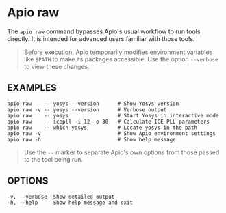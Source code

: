 # Apio raw

The `apio raw` command bypasses Apio's usual workflow to run tools directly. It is intended for advanced users familiar with those tools.

> Before execution, Apio temporarily modifies environment variables like `$PATH`
> to make its packages accessible. Use the option `--verbose` to view these changes.

## EXAMPLES

```
apio raw    -- yosys --version      # Show Yosys version
apio raw -v -- yosys --version      # Verbose output
apio raw    -- yosys                # Start Yosys in interactive mode
apio raw    -- icepll -i 12 -o 30   # Calculate ICE PLL parameters
apio raw    -- which yosys          # Locate yosys in the path
apio raw -v                         # Show Apio environment settings
apio raw -h                         # Show help message
```

> Use the `--` marker to separate Apio's own options from those passed
> to the tool being run.

## OPTIONS

```
-v, --verbose  Show detailed output
-h, --help     Show help message and exit
```
